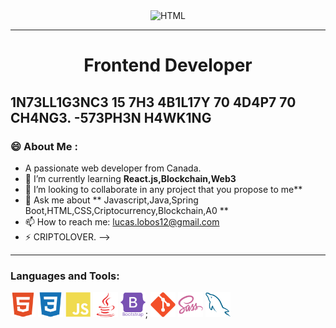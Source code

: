 

<div align="center">
<img src="https://media.giphy.com/media/588BccbSfHjvntvps6/giphy-downsized.gif" title="HTML5" alt="HTML" width="500" height="300">
</div>

--- 

###    <h1 align="center">Frontend Developer</h1>
###   <h2>1N73LL1G3NC3 15 7H3 4B1L17Y 70 4D4P7 70 CH4NG3. -573PH3N H4WK1NG</h2>
 

### 😄 About Me :
-  A passionate web developer from Canada.
- 🌱 I’m currently learning **React.js,Blockchain,Web3**
- 👯 I’m looking to collaborate in any project that you propose to me**
- 💬 Ask me about ** Javascript,Java,Spring Boot,HTML,CSS,Criptocurrency,Blockchain,A0 **
- 📫 How to reach me: lucas.lobos12@gmail.com
- ⚡ CRIPTOLOVER.
-->
    
--- 
<div align="left">
    <h3>Languages and Tools:</h3>
<div>
<img src="https://github.com/devicons/devicon/blob/master/icons/html5/html5-plain.svg" title="HTML5" alt="HTML" width="40" height="40">
<img src="https://github.com/devicons/devicon/blob/master/icons/css3/css3-plain.svg" title="CSS3" alt="CSS" width="40" height="40">
<img src="https://github.com/devicons/devicon/blob/master/icons/javascript/javascript-plain.svg" title="Javascript" alt="Javascript" width="40" height="40">
<img src="https://github.com/devicons/devicon/blob/master/icons/java/java-plain.svg" title="Java" alt="Java" width="40" height="40">
<img src="https://github.com/devicons/devicon/blob/master/icons/bootstrap/bootstrap-plain-wordmark.svg" title="Bootstrap" alt="Bootstrap" width="40" height="40">;
<img src="https://github.com/devicons/devicon/blob/master/icons/git/git-plain.svg" title="GIT" alt="GIT" width="40" height="40">
<img src="https://github.com/devicons/devicon/blob/master/icons/sass/sass-original.svg" title="SASS" alt="SASS" width="40" height="40">
<img src="https://github.com/devicons/devicon/blob/master/icons/mysql/mysql-plain.svg" title="MySQL" alt="MySQL" width="40" height="40">
</div>
<img src="https://media.giphy.com/media/588BccbSfHjvntvps6/giphy.gif" alt="">
</div>
